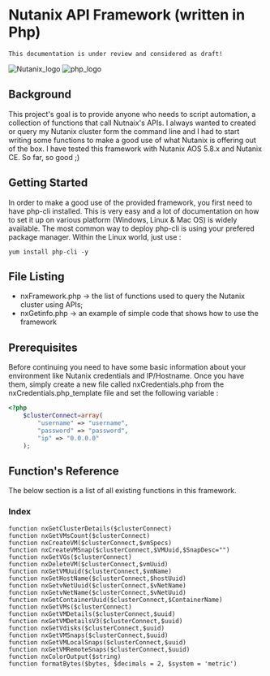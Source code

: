 # Nutanix API Framework (written in Php)

```
This documentation is under review and considered as draft!
```
![Nutanix_logo](https://www.imperial.ac.uk/ImageCropToolT4/imageTool/uploaded-images/Logo_Nutanix--tojpeg_1475446675071_x2.jpg)                           ![php_logo](https://7php.com/pimg/2014/01/elephpant_281_193.png)

## Background

This project's goal is to provide anyone who needs to script automation, a collection of functions that call Nutnaix's APIs. I always wanted to created or query my Nutanix cluster form the command line and I had to start writing some functions to make a good use of what Nutanix is offering out of the box. I have tested this framework with Nutanix AOS 5.8.x and Nutanix CE. So far, so good ;)

## Getting Started

In order to make a good use of the provided framework, you first need to have php-cli installed. This is very easy and a lot of documentation on how to set it up on various platform (Windows, Linux & Mac OS) is widely available. The most common way to deploy php-cli is using your prefered package manager. Within the Linux world, just use : 
```
yum install php-cli -y
````

## File Listing

* nxFramework.php -> the list of functions used to query the Nutanix cluster using APIs;
* nxGetinfo.php -> an example of simple code that shows how to use the framework

## Prerequisites

Before continuing you need to have some basic information about your environment like Nutanix credentials and IP/Hostname. Once you have them, simply create a new file called nxCredentials.php from the nxCredentials.php_template file and set the following variable : 

```php 
<?php
	$clusterConnect=array(
		"username" => "username",
		"password" => "password",
		"ip" => "0.0.0.0"
	);
```

## Function's Reference

The below section is a list of all existing functions in this framework.

### Index

	function nxGetClusterDetails($clusterConnect)
	function nxGetVMsCount($clusterConnect)
	function nxCreateVM($clusterConnect,$vmSpecs)
	function nxCreateVMSnap($clusterConnect,$VMUuid,$SnapDesc="")
	function nxGetVGs($clusterConnect)
	function nxDeleteVM($clusterConnect,$vmUuid)
	function nxGetVMUuid($clusterConnect,$vmName)
	function nxGetHostName($clusterConnect,$hostUuid)
	function nxGetvNetUuid($clusterConnect,$vNetName)
	function nxGetvNetName($clusterConnect,$vNetUuid)
	function nxGetContainerUuid($clusterConnect,$ContainerName)
	function nxGetVMs($clusterConnect)
	function nxGetVMDetails($clusterConnect,$uuid)
	function nxGetVMDetailsV3($clusterConnect,$uuid)
	function nxGetVdisks($clusterConnect,$uuid)
	function nxGetVMSnaps($clusterConnect,$uuid)
	function nxGetVMLocalSnaps($clusterConnect,$uuid)
	function nxGetVMRemoteSnaps($clusterConnect,$uuid)
	function nxColorOutput($string)
	function formatBytes($bytes, $decimals = 2, $system = 'metric')

